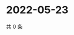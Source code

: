 # 2022-05-23

共 0 条

<!-- BEGIN WEIBO -->
<!-- 最后更新时间 Mon May 23 2022 12:32:11 GMT+0800 (China Standard Time) -->

<!-- END WEIBO -->
